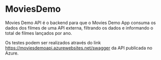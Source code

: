 # MoviesDemo

Movies Demo API é o backend para que o Movies Demo App consuma os dados dos filmes de uma API externa, filtrando os dados e informando o total de filmes lançados por ano.

Os testes podem ser realizados através do link https://moviesdemoapi.azurewebsites.net/swagger da API publicada no Azure.

